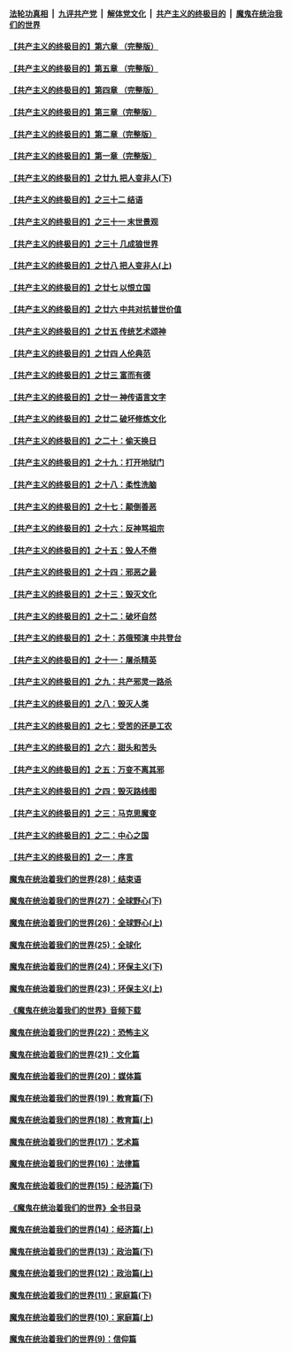 ####  [法轮功真相](../../../../basic/blob/master/README.md?t=06041931) &nbsp;|&nbsp; [九评共产党](../../../../9ping.md/blob/master/README.md?t=06041931) &nbsp;|&nbsp; [解体党文化](../../../../jtdwh.md/blob/master/README.md?t=06041931)  &nbsp;|&nbsp; [共产主义的终极目的](../../../../gczydzjmd.md/blob/master/README.md?t=06041931) &nbsp;|&nbsp; [魔鬼在统治我们的世界](../../../../mgztzwmdsj.md/blob/master/README.md?t=06041931) 

#### [【共产主义的终极目的】第六章 （完整版）](../pages/nsc422/n11428913.md?t=06041931) 

#### [【共产主义的终极目的】第五章 （完整版）](../pages/nsc422/n11428912.md?t=06041931) 

#### [【共产主义的终极目的】第四章 （完整版）](../pages/nsc422/n11428907.md?t=06041931) 

#### [【共产主义的终极目的】第三章（完整版）](../pages/nsc422/n11428848.md?t=06041931) 

#### [【共产主义的终极目的】第二章（完整版）](../pages/nsc422/n11428831.md?t=06041931) 

#### [【共产主义的终极目的】第一章（完整版）](../pages/nsc422/n11417651.md?t=06041931) 

#### [【共产主义的终极目的】之廿九 把人变非人(下)](../pages/nsc422/n11344140.md?t=06041931) 

#### [【共产主义的终极目的】之三十二 结语](../pages/nsc422/n11360535.md?t=06041931) 

#### [【共产主义的终极目的】之三十一 末世景观](../pages/nsc422/n11351129.md?t=06041931) 

#### [【共产主义的终极目的】之三十 几成狼世界](../pages/nsc422/n11348280.md?t=06041931) 

#### [【共产主义的终极目的】之廿八 把人变非人(上)](../pages/nsc422/n11340492.md?t=06041931) 

#### [【共产主义的终极目的】之廿七 以恨立国](../pages/nsc422/n11336944.md?t=06041931) 

#### [【共产主义的终极目的】之廿六 中共对抗普世价值](../pages/nsc422/n11324785.md?t=06041931) 

#### [【共产主义的终极目的】之廿五 传统艺术颂神](../pages/nsc422/n11296396.md?t=06041931) 

#### [【共产主义的终极目的】之廿四 人伦典范](../pages/nsc422/n11296397.md?t=06041931) 

#### [【共产主义的终极目的】之廿三 富而有德](../pages/nsc422/n11283598.md?t=06041931) 

#### [【共产主义的终极目的】之廿一 神传语言文字](../pages/nsc422/n11263265.md?t=06041931) 

#### [【共产主义的终极目的】之廿二 破坏修炼文化](../pages/nsc422/n11245728.md?t=06041931) 

#### [【共产主义的终极目的】之二十：偷天换日](../pages/nsc422/n11238846.md?t=06041931) 

#### [【共产主义的终极目的】之十九：打开地狱门](../pages/nsc422/n11206376.md?t=06041931) 

#### [【共产主义的终极目的】之十八：柔性洗脑](../pages/nsc422/n11199994.md?t=06041931) 

#### [【共产主义的终极目的】之十七：颠倒善恶](../pages/nsc422/n11179782.md?t=06041931) 

#### [【共产主义的终极目的】之十六：反神骂祖宗](../pages/nsc422/n11166798.md?t=06041931) 

#### [【共产主义的终极目的】之十五：毁人不倦](../pages/nsc422/n11166792.md?t=06041931) 

#### [【共产主义的终极目的】之十四：邪恶之最](../pages/nsc422/n11150249.md?t=06041931) 

#### [【共产主义的终极目的】之十三：毁灭文化](../pages/nsc422/n11135227.md?t=06041931) 

#### [【共产主义的终极目的】之十二：破坏自然](../pages/nsc422/n11135214.md?t=06041931) 

#### [【共产主义的终极目的】之十：苏俄预演 中共登台](../pages/nsc422/n11118424.md?t=06041931) 

#### [【共产主义的终极目的】之十一：屠杀精英](../pages/nsc422/n11118442.md?t=06041931) 

#### [【共产主义的终极目的】之九：共产邪灵一路杀](../pages/nsc422/n11114139.md?t=06041931) 

#### [【共产主义的终极目的】之八：毁灭人类](../pages/nsc422/n11108503.md?t=06041931) 

#### [【共产主义的终极目的】之七：受苦的还是工农](../pages/nsc422/n11101809.md?t=06041931) 

#### [【共产主义的终极目的】之六：甜头和苦头](../pages/nsc422/n11096971.md?t=06041931) 

#### [【共产主义的终极目的】之五：万变不离其邪](../pages/nsc422/n11091285.md?t=06041931) 

#### [【共产主义的终极目的】之四：毁灭路线图](../pages/nsc422/n11086284.md?t=06041931) 

#### [【共产主义的终极目的】之三：马克思魔变](../pages/nsc422/n11061941.md?t=06041931) 

#### [【共产主义的终极目的】之二：中心之国](../pages/nsc422/n11047728.md?t=06041931) 

#### [【共产主义的终极目的】之一：序言](../pages/nsc422/n11086077.md?t=06041931) 

#### [魔鬼在统治着我们的世界(28)：结束语](../pages/nsc422/n10936246.md?t=06041931) 

#### [魔鬼在统治着我们的世界(27)：全球野心(下)](../pages/nsc422/n10928319.md?t=06041931) 

#### [魔鬼在统治着我们的世界(26)：全球野心(上)](../pages/nsc422/n10900318.md?t=06041931) 

#### [魔鬼在统治着我们的世界(25)：全球化](../pages/nsc422/n10788205.md?t=06041931) 

#### [魔鬼在统治着我们的世界(24)：环保主义(下)](../pages/nsc422/n10695307.md?t=06041931) 

#### [魔鬼在统治着我们的世界(23)：环保主义(上)](../pages/nsc422/n10688613.md?t=06041931) 

#### [《魔鬼在统治着我们的世界》音频下载](../pages/nsc422/n10635553.md?t=06041931) 

#### [魔鬼在统治着我们的世界(22)：恐怖主义](../pages/nsc422/n10614727.md?t=06041931) 

#### [魔鬼在统治着我们的世界(21)：文化篇](../pages/nsc422/n10597706.md?t=06041931) 

#### [魔鬼在统治着我们的世界(20)：媒体篇](../pages/nsc422/n10586579.md?t=06041931) 

#### [魔鬼在统治着我们的世界(19)：教育篇(下)](../pages/nsc422/n10564808.md?t=06041931) 

#### [魔鬼在统治着我们的世界(18)：教育篇(上)](../pages/nsc422/n10526970.md?t=06041931) 

#### [魔鬼在统治着我们的世界(17)：艺术篇](../pages/nsc422/n10499093.md?t=06041931) 

#### [魔鬼在统治着我们的世界(16)：法律篇](../pages/nsc422/n10485969.md?t=06041931) 

#### [魔鬼在统治着我们的世界(15)：经济篇(下)](../pages/nsc422/n10469975.md?t=06041931) 

#### [《魔鬼在统治着我们的世界》全书目录](../pages/nsc422/n10464261.md?t=06041931) 

#### [魔鬼在统治着我们的世界(14)：经济篇(上)](../pages/nsc422/n10457370.md?t=06041931) 

#### [魔鬼在统治着我们的世界(13)：政治篇(下)](../pages/nsc422/n10448270.md?t=06041931) 

#### [魔鬼在统治着我们的世界(12)：政治篇(上)](../pages/nsc422/n10444576.md?t=06041931) 

#### [魔鬼在统治着我们的世界(11)：家庭篇(下)](../pages/nsc422/n10440961.md?t=06041931) 

#### [魔鬼在统治着我们的世界(10)：家庭篇(上)](../pages/nsc422/n10435448.md?t=06041931) 

#### [魔鬼在统治着我们的世界(9)：信仰篇](../pages/nsc422/n10432159.md?t=06041931) 

